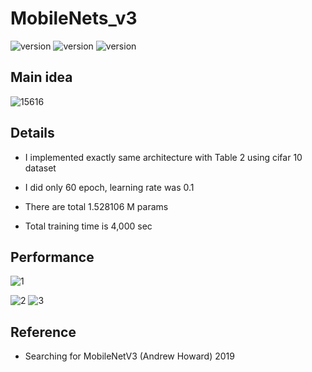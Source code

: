 # MobileNets_v3

![version](https://img.shields.io/badge/CUDA-11.1-brightgreen) ![version](https://img.shields.io/badge/cuDNN-8.1.0-blue) ![version](https://img.shields.io/badge/pytorch-1.9.0-orange)



## Main idea

![15616](https://user-images.githubusercontent.com/87002037/133731975-5d339cd4-8bfa-4b86-8a84-37bfc2d3bf25.PNG)




## Details

* I implemented exactly same architecture with Table 2 using cifar 10 dataset

* I did only 60 epoch, learning rate was 0.1

* There are total 1.528106 M params

* Total training time is 4,000 sec


## Performance

![1](https://user-images.githubusercontent.com/87002037/133732145-c41b291e-997b-4e5f-8d24-0ac7baf7bb94.PNG)

![2](https://user-images.githubusercontent.com/87002037/133732149-75327d49-3bfa-4c17-9221-ea5a870235ea.png)
![3](https://user-images.githubusercontent.com/87002037/133732152-6d6672f8-dc0f-45df-b4fe-db6836fdadfa.PNG)





## Reference

* Searching for MobileNetV3 (Andrew Howard)
  2019


